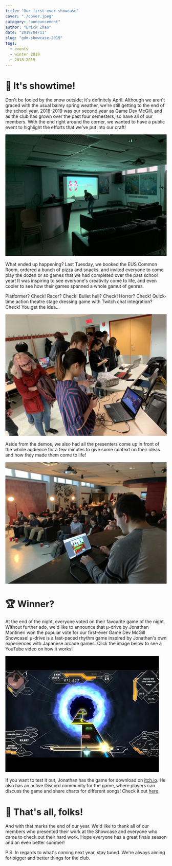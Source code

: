 ```yaml
---
title: "Our first ever showcase"
cover: "./cover.jpeg"
category: "announcement"
author: "Erick Zhao"
date: "2019/04/11"
slug: "gdm-showcase-2019"
tags:
  - events
  - winter 2019
  - 2018-2019
---
```


# 🎩 It's showtime!

Don't be fooled by the snow outside; it's definitely April. Although we aren't graced with the usual balmy spring weather, we're still getting to the end of the school year. 2018-2019 was our second year as Game Dev McGill, and as the club has grown over the past four semesters, so have all of our members. With the end right around the corner, we wanted to have a public event to highlight the efforts that we've put into our craft!

![Elie in front of empty room](elie.jpeg)

What ended up happening? Last Tuesday, we booked the EUS Common Room, ordered a bunch of pizza and snacks, and invited everyone to come play the dozen or so games that we had completed over the past school year! It was inspiring to see everyone's creativity come to life, and even cooler to see how their games spanned a whole gamut of genres.

Platformer? Check! Racer? Check! Bullet hell? Check! Horror? Check! Quick-time action theatre stage dressing game with Twitch chat integration? Check! You get the idea...

![Demoing games](play.jpg)

Aside from the demos, we also had all the presenters come up in front of the whole audience for a few minutes to give some context on their ideas and how they made them come to life!

![Presenting](presenting.jpg)

# 🏆 Winner?

At the end of the night, everyone voted on their favourite game of the night. Without further ado, we'd like to announce that μ-drive by Jonathan Montineri won the popular vote for our first-ever Game Dev McGill Showcase! μ-drive is a fast-paced rhythm game inspired by Jonathan's own experiences with Japanese arcade games. Click the image below to see a YouTube video on how it works!

[![Screenshot of μ-drive](mu-drive.jpg)](https://www.youtube.com/watch?feature=player_embedded&v=MCwBT22h5Ms)

If you want to test it out, Jonathan has the game for download on [itch.io](https://jmontineri.itch.io/mu-drive). He also has an active Discord community for the game, where players can discuss the game and share charts for different songs! Check it out [here](https://discord.gg/dzEPPWn).

# 🥕 That's all, folks!

And with that marks the end of our year. We'd like to thank all of our members who presented their work at the Showcase and everyone who came to check out their hard work. Hope everyone has a great finals season and an even better summer!

P.S. In regards to what's coming next year, stay tuned. We're always aiming for bigger and better things for the club.
